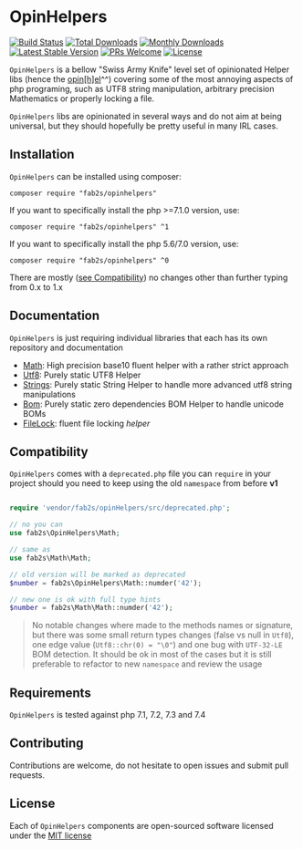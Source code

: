 # OpinHelpers

[![Build Status](https://travis-ci.org/fab2s/OpinHelpers.svg?branch=master)](https://travis-ci.org/fab2s/OpinHelpers) [![Total Downloads](https://poser.pugx.org/fab2s/opinhelpers/downloads)](https://packagist.org/packages/fab2s/opinhelpers) [![Monthly Downloads](https://poser.pugx.org/fab2s/opinhelpers/d/monthly)](https://packagist.org/packages/fab2s/opinhelpers) [![Latest Stable Version](https://poser.pugx.org/fab2s/opinhelpers/v/stable)](https://packagist.org/packages/fab2s/opinhelpers) [![PRs Welcome](https://img.shields.io/badge/PRs-welcome-brightgreen.svg?style=flat)](http://makeapullrequest.com) [![License](https://poser.pugx.org/fab2s/opinhelpers/license)](https://packagist.org/packages/fab2s/opinhelpers)

`OpinHelpers` is a bellow "Swiss Army Knife" level set of opinionated Helper libs (hence the [opin[h]el](https://en.wikipedia.org/wiki/Opinel_knife)^^) covering some of the most annoying aspects of php programing, such as UTF8 string manipulation, arbitrary precision Mathematics or properly locking a file.

`OpinHelpers` libs are opinionated in several ways and do not aim at being universal, but they should hopefully be pretty useful in many IRL cases.

## Installation

`OpinHelpers` can be installed using composer:

```
composer require "fab2s/opinhelpers"
```

If you want to specifically install the php >=7.1.0 version, use:

```
composer require "fab2s/opinhelpers" ^1
```

If you want to specifically install the php 5.6/7.0 version, use:

```
composer require "fab2s/opinhelpers" ^0
```

There are mostly ([see Compatibility](#compatibility)) no changes other than further typing from 0.x to 1.x

## Documentation

`OpinHelpers` is just requiring individual libraries that each has its own repository and documentation

- [Math](https://github.com/fab2s/Math): High precision base10 fluent helper with a rather strict approach
- [Utf8](https://github.com/fab2s/Utf8): Purely static UTF8 Helper
- [Strings](docs/https://github.com/fab2s/Strings): Purely static String Helper to handle more advanced utf8 string manipulations
- [Bom](https://github.com/fab2s/Bom): Purely static zero dependencies BOM Helper to handle unicode BOMs
- [FileLock](https://github.com/fab2s/FileLock): fluent file locking _helper_

## Compatibility

`OpinHelpers` comes with a `deprecated.php` file you can `require` in your project should you need to keep using the old `namespace` from before **v1**

```php

require 'vendor/fab2s/opinHelpers/src/deprecated.php';

// no you can 
use fab2s\OpinHelpers\Math;

// same as 
use fab2s\Math\Math;

// old version will be marked as deprecated 
$number = fab2s\OpinHelpers\Math::numder('42');

// new one is ok with full type hints
$number = fab2s\Math\Math::numder('42');

```

> No notable changes where made to the methods names or signature, but there was some small return types changes (false vs null in `Utf8`), one edge value (`Utf8::chr(0) = "\0"`) and one bug with `UTF-32-LE` BOM detection. It should be ok in most of the cases but it is still preferable to refactor to new `namespace` and review the usage

## Requirements

`OpinHelpers` is tested against php 7.1, 7.2, 7.3 and 7.4

## Contributing

Contributions are welcome, do not hesitate to open issues and submit pull requests.

## License

Each of `OpinHelpers` components are open-sourced software licensed under the [MIT license](https://opensource.org/licenses/MIT)
